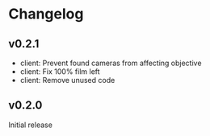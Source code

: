 # Changelog

## v0.2.1

- client: Prevent found cameras from affecting objective
- client: Fix 100% film left
- client: Remove unused code

## v0.2.0

Initial release
